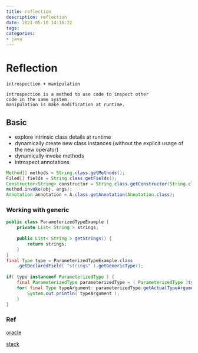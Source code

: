 ```yaml
---
title: reflection
description: reflection
date: 2021-05-10 14:16:22
tags:
categories:
- java
---
```


# Reflection
    introspection + manipulation
    
    introspection is a method to use code to inspect other 
    code in the same system.
    manipulation is make modification at runtime.

## Basic
- explore intrinsic class details at runtime
- dynamically create new class instances (without the explicit usage of the new operator)
- dynamically invoke methods
- introspect annotations

```java
Method[] methods = String.class.getMethods();
Filed[] fields = String.class.getFields();
Constructor<String> constructor = String.class.getConstructor(String.class);
method.invoke(obj, args);
Annotation annotation = A.class.getAnnotation(Annotation.class);
```
### Working with generic
```java
public class ParameterizedTypeExample {
    private List< String > strings;
 
    public List< String > getStrings() {
        return strings;
    }
}
final Type type = ParameterizedTypeExample.class
    .getDeclaredField( "strings" ).getGenericType();
 
if( type instanceof ParameterizedType ) {
    final ParameterizedType parameterizedType = ( ParameterizedType )type;
    for( final Type typeArgument: parameterizedType.getActualTypeArguments() ) {
        System.out.println( typeArgument );
    }
}
```

### Ref
[oracle](https://www.oracle.com/technical-resources/articles/java/javareflection.html)

[stack](https://stackoverflow.com/questions/37628/what-is-reflection-and-why-is-it-useful)